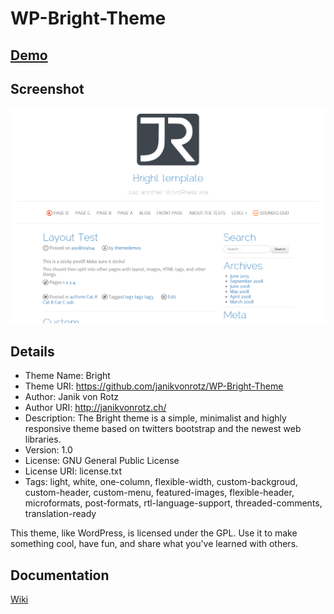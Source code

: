 # WP-Bright-Theme

## [Demo](http://janikvonrotz.ch)

## Screenshot

![Bild](screenshot.png)

## Details

* Theme Name: Bright
* Theme URI: https://github.com/janikvonrotz/WP-Bright-Theme
* Author: Janik von Rotz
* Author URI: http://janikvonrotz.ch/
* Description: The Bright theme is a simple, minimalist and highly responsive theme based on twitters bootstrap and the newest web libraries. 
* Version: 1.0
* License: GNU General Public License
* License URI: license.txt
* Tags: light, white, one-column, flexible-width, custom-backgroud, custom-header, custom-menu, featured-images, flexible-header, microformats, post-formats, rtl-language-support, threaded-comments, translation-ready

This theme, like WordPress, is licensed under the GPL.
Use it to make something cool, have fun, and share what you've learned with others.

## Documentation

[Wiki](https://github.com/janikvonrotz/WP-Bright-Theme/wiki)

